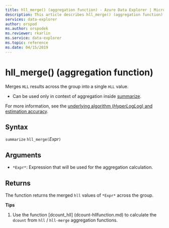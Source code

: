 ```yaml
---
title: hll_merge() (aggregation function) - Azure Data Explorer | Microsoft Docs
description: This article describes hll_merge() (aggregation function) in Azure Data Explorer.
services: data-explorer
author: orspod
ms.author: orspodek
ms.reviewer: rkarlin
ms.service: data-explorer
ms.topic: reference
ms.date: 04/15/2019
---
```

# hll_merge() (aggregation function)

Merges `HLL` results across the group into a single `HLL` value.

* Can be used only in context of aggregation inside [summarize](summarizeoperator.md).

For more information, see the [underlying algorithm (*H*yper*L*og*L*og) and estimation accuracy](dcount-aggfunction.md#estimation-accuracy).

## Syntax

`summarize` `hll_merge(`*Expr*`)`

## Arguments

* `*Expr*`: Expression that will be used for the aggregation calculation.

## Returns

The function returns the merged `hll` values of `*Expr*` across the group.
 
**Tips**

1) Use the function [dcount_hll] (dcount-hllfunction.md) to calculate the `dcount` from `hll` / `hll-merge` aggregation functions.
